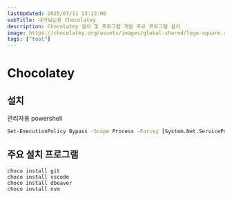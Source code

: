 ```yaml
---
lastUpdated: 2025/07/11 13:12:00
subTitle: 내가보는용 Chocolatey
description: Chocolatey 설치 및 프로그램 개발 주요 프로그램 설치
image: https://chocolatey.org/assets/images/global-shared/logo-square.svg
tags: ["tool"]
---
```


# Chocolatey

## 설치

관리자용 powershell

```sh
Set-ExecutionPolicy Bypass -Scope Process -Force; [System.Net.ServicePointManager]::SecurityProtocol = [System.Net.ServicePointManager]::SecurityProtocol -bor 3072; iex ((New-Object System.Net.WebClient).DownloadString('https://community.chocolatey.org/install.ps1'))
```

## 주요 설치 프로그램

```
choco install git
choco install vscode
choco install dbeaver
choco install nvm
```


